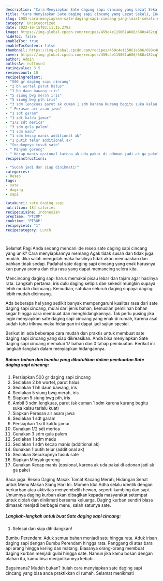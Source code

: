 ```yaml
---
description: "Cara Menyiapkan Sate daging sapi cincang yang Lezat Sekali, Enak"
title: "Cara Menyiapkan Sate daging sapi cincang yang Lezat Sekali, Enak"
slug: 1905-cara-menyiapkan-sate-daging-sapi-cincang-yang-lezat-sekali-enak
category: Uncategorized
date: 2022-10-15T03:11:15.279Z
image: https://img-global.cpcdn.com/recipes/459c4e115061a686/680x482cq70/sate-daging-sapi-cincang-foto-resep-utama.jpg
hideToc: false
enableToc: true
enableTocContent: false
thumbnail: https://img-global.cpcdn.com/recipes/459c4e115061a686/680x482cq70/sate-daging-sapi-cincang-foto-resep-utama.jpg
cover: https://img-global.cpcdn.com/recipes/459c4e115061a686/680x482cq70/sate-daging-sapi-cincang-foto-resep-utama.jpg
author: Admin
authorAv: notfound
ratingvalue: 3.5
reviewcount: 10
recipeingredient:
- "500 gr daging sapi cincang"
- "2 bh wortel parut halus"
- "1 bh daun bawang iris"
- "5 siung bwg merah iris"
- "5 siung bwg pth iris"
- "3 sdm lengkuas parut ak cuman 1 sdm karena kurang begitu suka kalau terlalu kuat"
- " Perasan air asam jawa"
- "1 sdt garam"
- "1 sdt kaldu jamur"
- "1/2 sdt merica"
- "3 sdm gula palem"
- "1 sdm madu"
- "1 sdm kecap manis additional ak"
- "1 putih telur additional ak"
- "Secukupnya tusuk sate"
- " Minyak goreng"
- " Kecap manis opsional karena ak uda pakai di adonan jadi ak ga pake"
recipeinstructions:

- "Sudah jadi dan siap dinikmati!"
categories:
- Resep
tags:
- sate
- daging
- sapi

katakunci: sate daging sapi 
nutrition: 184 calories
recipecuisine: Indonesian
preptime: "PT20M"
cooktime: "PT38M"
recipeyield: "1"
recipecategory: Lunch

---
```



Selamat Pagi Anda sedang mencari ide resep sate daging sapi cincang yang unik? Cara menyiapkannya memang Agak tidak susah dan tidak juga mudah. Jika salah mengolah maka hasilnya tidak akan memuaskan dan bahkan tidak sedap. Padahal sate daging sapi cincang yang enak harusnya kan punya aroma dan cita rasa yang dapat memancing selera kita.


Mencincang daging sapi harus memakai pisau lebar dan tajam agar hasilnya rata. Langkah pertama, iris dulu daging setipis dan sekecil mungkin supaya lebih mudah dicincang. Kemudian, satukan seluruh daging supaya daging lebih mudah dicincang.

Ada beberapa hal yang sedikit banyak mempengaruhi kualitas rasa dari sate daging sapi cincang, mulai dari jenis bahan, kemudian pemilihan bahan segar hingga cara membuat dan menghidangkannya. Tak perlu pusing jika ingin menyiapkan sate daging sapi cincang yang enak di rumah, karena asal sudah tahu triknya maka hidangan ini dapat jadi sajian spesial.


Berikut ini ada beberapa cara mudah dan praktis untuk membuat sate daging sapi cincang yang siap dikreasikan. Anda bisa menyiapkan Sate daging sapi cincang memakai 17 bahan dan 0 tahap pembuatan. Berikut ini langkah-langkah dalam menyiapkan hidangannya.

<!--inarticleads1-->

##### Bahan-bahan dan bumbu yang dibutuhkan dalam pembuatan Sate daging sapi cincang:

1. Persiapkan 500 gr daging sapi cincang
1. Sediakan 2 bh wortel, parut halus
1. Sediakan 1 bh daun bawang, iris
1. Sediakan 5 siung bwg merah, iris
1. Siapkan 5 siung bwg pth, iris
1. Ambil 3 sdm lengkuas, parut (ak cuman 1 sdm karena kurang begitu suka kalau terlalu kuat)
1. Siapkan  Perasan air asam jawa
1. Sediakan 1 sdt garam
1. Persiapkan 1 sdt kaldu jamur
1. Gunakan 1/2 sdt merica
1. Gunakan 3 sdm gula palem
1. Sediakan 1 sdm madu
1. Sediakan 1 sdm kecap manis (additional ak)
1. Gunakan 1 putih telur (additional ak)
1. Sediakan Secukupnya tusuk sate
1. Siapkan  Minyak goreng
1. Gunakan  Kecap manis (opsional, karena ak uda pakai di adonan jadi ak ga pake)


Baca juga: Resep Daging Masak Tomat Kacang Merah, Hidangan Sehat untuk Menu Makan Siang Hari Ini. Momen Idul Adha selalu identik dengan berkurban atau aktivitas menyembelih hewan, seperti kambing dan sapi. Umumnya daging kurban akan dibagikan kepada masyarakat setempat untuk diolah dan dinikmati bersama keluarga. Daging kurban sendiri biasa dimasak menjadi berbagai menu, salah satunya sate. 

<!--inarticleads2-->

##### Langkah-langkah untuk buat Sate daging sapi cincang:


1. Selesai dan siap dihidangkan!

Bumbu Perendam: Aduk semua bahan menjadi satu hingga rata. Aduk irisan daging sapi dengan Bumbu Perendam hingga rata. Panggang di atas bara api arang hingga kering dan matang. Biasanya orang-orang membuat daging kurban menjadi gulai hingga sate. Namun jika kamu bosan dengan olahan itu, kamu bisa menjadikannya kebab.. 

Bagaimana? Mudah bukan? Itulah cara menyiapkan sate daging sapi cincang yang bisa anda praktikkan di rumah. Selamat menikmati
